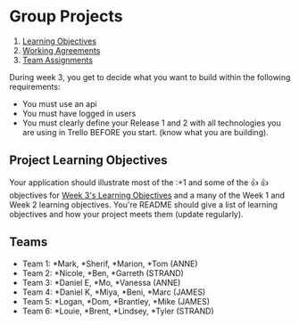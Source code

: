 # Group Projects
1. [Learning Objectives](#learning-objectives)
1. [Working Agreements](../working-agreements.md)
1. [Team Assignments](#teams)

During week 3, you get to decide what you want to build within the following requirements:
* You must use an api
* You must have logged in users 
* You must clearly define your Release 1 and 2 with all technologies you are using in Trello BEFORE you start.  (know what you are building).


## Project Learning Objectives

Your application should illustrate most of the :+1 and some of the :+1: :+1:
objectives for [Week 3's Learning Objectives](./learning-objectives.md) and a many of the Week 1 and Week 2 learning objectives.  You're README should give a list of learning objectives and how your project meets them (update regularly).

## Teams
* Team 1: *Mark, *Sherif, *Marion, *Tom (ANNE)
* Team 2: *Nicole, *Ben, *Garreth (STRAND)
* Team 3: *Daniel E, *Mo, *Vanessa (ANNE)
* Team 4: *Daniel K, *Miya, *Beni, *Marc (JAMES)
* Team 5: *Logan, *Dom, *Brantley, *Mike (JAMES)
* Team 6: *Louie, *Brent, *Lindsey, *Tyler (STRAND)


